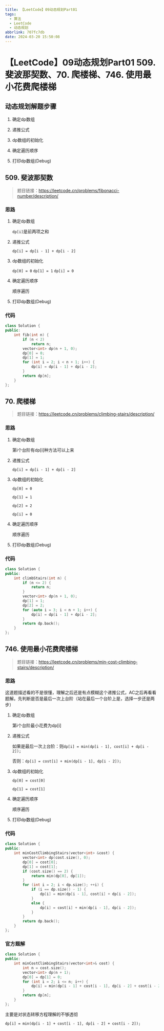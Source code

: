 ```yaml
---
title: 【LeetCode】09动态规划Part01
tags:
  - 算法
  - LeetCode
  - 动态规划
abbrlink: 707fc7db
date: 2024-03-20 15:50:08
---
```


# 【LeetCode】09动态规划Part01  509.斐波那契数、70. 爬楼梯、746. 使用最小花费爬楼梯



## 动态规划解题步骤

1.   确定dp数组

2.   递推公式

3.   dp数组的初始化

4.   确定遍历顺序

5.   打印dp数组(Debug)



## 509. 斐波那契数

>   题目链接：https://leetcode.cn/problems/fibonacci-number/description/

### 思路

1.   确定dp数组

     `dp[i]`是前两项之和

2.   递推公式

     `dp[i] = dp[i - 1] + dp[i - 2]`

3.   dp数组的初始化

     `dp[0] = 0`
     `dp[1] = 1`
     `dp[i] = 0`

4.   确定遍历顺序

     顺序遍历

5.   打印dp数组(Debug)



### 代码

``` cpp
class Solution {
public:
    int fib(int n) {
        if (n < 2) 
            return n;
        vector<int> dp(n + 1, 0);
        dp[0] = 0;
        dp[1] = 1;
        for (int i = 2; i < n + 1; i++) {
            dp[i] = dp[i - 1] + dp[i - 2];
        }
        return dp[n];
    }
};
```



## 70. 爬楼梯

>   题目链接：https://leetcode.cn/problems/climbing-stairs/description/

### 思路

1.   确定dp数组

     第i个台阶有dp[i]种方法可以上来

2.   递推公式

     `dp[i] = dp[i - 1] + dp[i - 2]`

3.   dp数组的初始化

     `dp[0] = 0`
     
     `dp[1] = 1`
     
     `dp[2] = 2`

     `dp[i] = 0`

4.   确定遍历顺序

     顺序遍历

5.   打印dp数组(Debug)



### 代码

``` cpp
class Solution {
public:
    int climbStairs(int n) {
        if (n <= 2) {
            return n;
        }
        vector<int> dp(n + 1, 0);
        dp[1] = 1;
        dp[2] = 2;
        for (auto i = 3; i < n + 1; i++) {
            dp[i] = dp[i - 1] + dp[i - 2];
        }
        return dp.back();
    }
};
```





## 746. 使用最小花费爬楼梯

>   题目链接：https://leetcode.cn/problems/min-cost-climbing-stairs/description/

### 思路

这道题描述看的不是很懂，理解之后还是有点模糊这个递推公式，AC之后再看看题解。先判断是否是最后一次上台阶（站在最后一个台阶上是，选择一步还是两步）



1.   确定dp数组

     第i个台阶最小花费为dp[i]

2.   递推公式

     如果是最后一次上台阶：则`dp[i] = min(dp[i - 1], cost[i] + dp[i - 2]);`

     否则：`dp[i] = cost[i] + min(dp[i - 1], dp[i - 2]);`

3.   dp数组的初始化

     `dp[0] = cost[0]`

     `dp[1] = cost[1]`

4.   确定遍历顺序

     顺序遍历

5.   打印dp数组(Debug)

### 代码

``` cpp
class Solution {
public:
    int minCostClimbingStairs(vector<int> &cost) {
        vector<int> dp(cost.size(), 0);
        dp[0] = cost[0];
        dp[1] = cost[1];
        if (cost.size() == 2) {
            return min(dp[0], dp[1]);
        }
        for (int i = 2; i < dp.size(); ++i) {
            if (i == dp.size() - 1) {
                dp[i] = min(dp[i - 1], cost[i] + dp[i - 2]);
            }
            else {
                dp[i] = cost[i] + min(dp[i - 1], dp[i - 2]);
            }
        }
        return dp.back();
    }
};
```



### 官方题解

``` cpp
class Solution {
public:
    int minCostClimbingStairs(vector<int>& cost) {
        int n = cost.size();
        vector<int> dp(n + 1);
        dp[0] = dp[1] = 0;
        for (int i = 2; i <= n; i++) {
            dp[i] = min(dp[i - 1] + cost[i - 1], dp[i - 2] + cost[i - 2]);
        }
        return dp[n];
    }
};

```

主要是对状态转移方程理解的不够透彻

`dp[i] = min(dp[i - 1] + cost[i - 1], dp[i - 2] + cost[i - 2]);`

